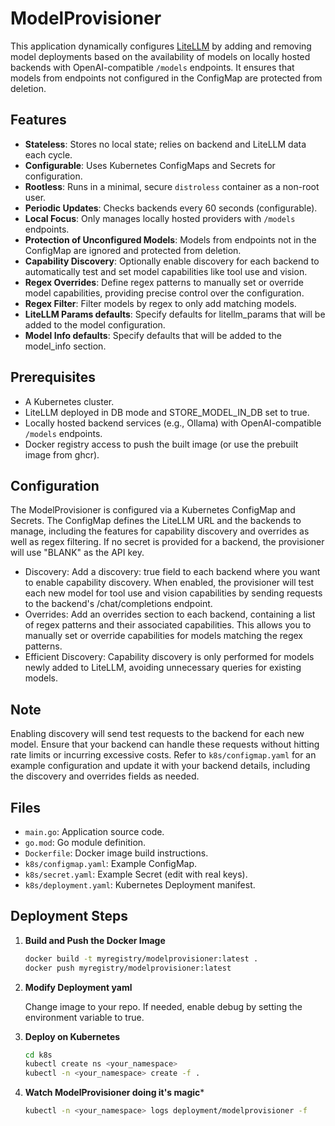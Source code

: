 # ModelProvisioner

This application dynamically configures [LiteLLM](https://github.com/BerriAI/litellm) by adding and removing model deployments based on the availability of models on locally hosted backends with OpenAI-compatible `/models` endpoints. It ensures that models from endpoints not configured in the ConfigMap are protected from deletion.

## Features

- **Stateless**: Stores no local state; relies on backend and LiteLLM data each cycle.
- **Configurable**: Uses Kubernetes ConfigMaps and Secrets for configuration.
- **Rootless**: Runs in a minimal, secure `distroless` container as a non-root user.
- **Periodic Updates**: Checks backends every 60 seconds (configurable).
- **Local Focus**: Only manages locally hosted providers with `/models` endpoints.
- **Protection of Unconfigured Models**: Models from endpoints not in the ConfigMap are ignored and protected from deletion.
- **Capability Discovery**: Optionally enable discovery for each backend to automatically test and set model capabilities like tool use and vision.
- **Regex Overrides**: Define regex patterns to manually set or override model capabilities, providing precise control over the configuration.
- **Regex Filter**: Filter models by regex to only add matching models.
- **LiteLLM Params defaults**: Specify defaults for litellm_params that will be added to the model configuration.
- **Model Info defaults**: Specify defaults that will be added to the model_info section.

## Prerequisites

- A Kubernetes cluster.
- LiteLLM deployed in DB mode and STORE_MODEL_IN_DB set to true.
- Locally hosted backend services (e.g., Ollama) with OpenAI-compatible `/models` endpoints.
- Docker registry access to push the built image (or use the prebuilt image from ghcr).

## Configuration
The ModelProvisioner is configured via a Kubernetes ConfigMap and Secrets. The ConfigMap defines the LiteLLM URL and the backends to manage, including the features for capability discovery and overrides as well as regex filtering. If no secret is provided for a backend, the provisioner will use "BLANK" as the API key.

- Discovery: Add a discovery: true field to each backend where you want to enable capability discovery. When enabled, the provisioner will test each new model for tool use and vision capabilities by sending requests to the backend's /chat/completions endpoint.
- Overrides: Add an overrides section to each backend, containing a list of regex patterns and their associated capabilities. This allows you to manually set or override capabilities for models matching the regex patterns.
- Efficient Discovery: Capability discovery is only performed for models newly added to LiteLLM, avoiding unnecessary queries for existing models.

## Note
Enabling discovery will send test requests to the backend for each new model. Ensure that your backend can handle these requests without hitting rate limits or incurring excessive costs. Refer to `k8s/configmap.yaml` for an example configuration and update it with your backend details, including the discovery and overrides fields as needed.

## Files

- `main.go`: Application source code.
- `go.mod`: Go module definition.
- `Dockerfile`: Docker image build instructions.
- `k8s/configmap.yaml`: Example ConfigMap.
- `k8s/secret.yaml`: Example Secret (edit with real keys).
- `k8s/deployment.yaml`: Kubernetes Deployment manifest.

## Deployment Steps

1. **Build and Push the Docker Image**

   ```bash
   docker build -t myregistry/modelprovisioner:latest .
   docker push myregistry/modelprovisioner:latest

2. **Modify Deployment yaml**

   Change image to your repo.
   If needed, enable debug by setting the environment variable to true.

3. **Deploy on Kubernetes**

   ```bash
   cd k8s
   kubectl create ns <your_namespace>
   kubectl -n <your_namespace> create -f .

4. **Watch ModelProvisioner doing it's magic***

   ```bash
   kubectl -n <your_namespace> logs deployment/modelprovisioner -f
